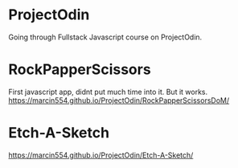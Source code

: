 # ProjectOdin
Going through Fullstack Javascript course on ProjectOdin.

# RockPapperScissors 
First javascript app, didnt put much time into it. But it works.
https://marcin554.github.io/ProjectOdin/RockPapperScissorsDoM/

# Etch-A-Sketch

https://marcin554.github.io/ProjectOdin/Etch-A-Sketch/